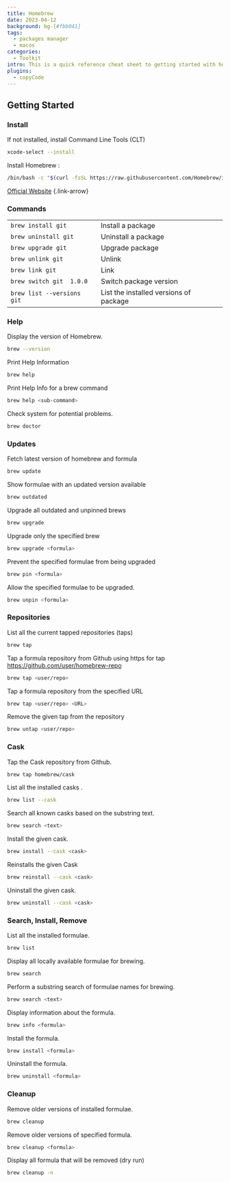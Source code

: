```yaml
---
title: Homebrew
date: 2023-04-12
background: bg-[#fbb041]
tags:
  - packages manager
  - macos
categories:
  - Toolkit
intro: This is a quick reference cheat sheet to getting started with homebrew.
plugins:
  - copyCode
---
```


## Getting Started

### Install

If not installed, install Command Line Tools (CLT)

```bash
xcode-select --install
```

Install Homebrew :

```bash {.wrap}
/bin/bash -c "$(curl -fsSL https://raw.githubusercontent.com/Homebrew/install/HEAD/install.sh)"
```

[Official Website](https://brew.sh/) {.link-arrow}

### Commands

|                            |                                        |
| -------------------------- | -------------------------------------- |
| `brew install git`         | Install a package                      |
| `brew uninstall git`       | Uninstall a package                    |
| `brew upgrade git`         | Upgrade package                        |
| `brew unlink git`          | Unlink                                 |
| `brew link git`            | Link                                   |
| `brew switch git  1.0.0`   | Switch package version                 |
| `brew list --versions git` | List the installed versions of package |

### Help

Display the version of Homebrew.

```bash
brew --version
```

Print Help Information

```bash
brew help
```

Print Help Info for a brew command

```bash
brew help <sub-command>
```

Check system for potential problems.

```bash
brew doctor
```

### Updates

Fetch latest version of homebrew and formula

```bash
brew update
```

Show formulae with an updated version available

```bash
brew outdated
```

Upgrade all outdated and unpinned brews

```bash
brew upgrade
```

Upgrade only the specified brew

```bash
brew upgrade <formula>
```

Prevent the specified formulae from being upgraded

```bash
brew pin <formula>
```

Allow the specified formulae to be upgraded.

```bash
brew unpin <formula>
```

### Repositories

List all the current tapped repositories (taps)

```bash
brew tap
```

Tap a formula repository from Github using https for tap https://github.com/user/homebrew-repo

```bash
brew tap <user/repo>
```

Tap a formula repository from the specified URL

```bash
brew tap <user/repo> <URL>
```

Remove the given tap from the repository

```bash
brew untap <user/repo>
```

### Cask

Tap the Cask repository from Github.

```bash
brew tap homebrew/cask
```

List all the installed casks .

```bash
brew list --cask
```

Search all known casks based on the substring text.

```bash
brew search <text>
```

Install the given cask.

```bash
brew install --cask <cask>
```

Reinstalls the given Cask

```bash
brew reinstall --cask <cask>
```

Uninstall the given cask.

```bash
brew uninstall --cask <cask>
```

### Search, Install, Remove

List all the installed formulae.

```bash
brew list
```

Display all locally available formulae for brewing.

```bash
brew search
```

Perform a substring search of formulae names for brewing.

```bash
brew search <text>
```

Display information about the formula.

```bash
brew info <formula>
```

Install the formula.

```bash
brew install <formula>
```

Uninstall the formula.

```bash
brew uninstall <formula>
```

### Cleanup

Remove older versions of installed formulae.

```bash
brew cleanup
```

Remove older versions of specified formula.

```bash
brew cleanup <formula>
```

Display all formula that will be removed (dry run)

```bash
brew cleanup -n
```
